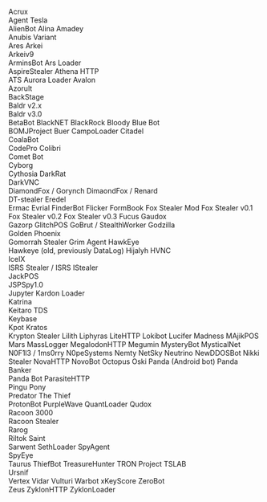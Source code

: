 Acrux  
Agent Tesla  
AlienBot
Alina 
Amadey  
Anubis Variant  
Ares
Arkei  
Arkeiv9  
ArminsBot
Ars Loader  
AspireStealer
Athena HTTP  
ATS
Aurora Loader
Avalon  
Azorult  
BackStage  
Baldr v2.x  
Baldr v3.0  
BetaBot
BlackNET
BlackRock
Bloody
Blue Bot  
BOMJProject
Buer
CampoLoader
Citadel  
CoalaBot  
CodePro
Colibri  
Comet Bot  
Cyborg  
Cythosia
DarkRat  
DarkVNC  
DiamondFox / Gorynch
DimaondFox / Renard  
DT-stealer
Eredel  
Ermac
Evrial
FinderBot
Flicker
FormBook
Fox Stealer Mod
Fox Stealer v0.1
Fox Stealer v0.2
Fox Stealer v0.3
Fucus
Gaudox  
Gazorp
GlitchPOS
GoBrut / StealthWorker
Godzilla  
Golden Phoenix  
Gomorrah Stealer
Grim Agent
HawkEye  
Hawkeye (old, previously DataLog)
Hijalyh
HVNC  
IceIX  
ISRS Stealer / ISRS
IStealer  
JackPOS  
JSPSpy1.0  
Jupyter
Kardon Loader  
Katrina  
Keitaro TDS  
Keybase  
Kpot 
Kratos  
Krypton Stealer
Lilith
Liphyras
LiteHTTP 
Lokibot 
Lucifer
Madness
MAjikPOS 
Mars
MassLogger
MegalodonHTTP 
Megumin 
MysteryBot 
MysticalNet 
N0F1l3 / 1ms0rry 
N0peSystems
Nemty 
NetSky 
Neutrino
NewDDOSBot
Nikki Stealer
NovaHTTP 
NovoBot 
Octopus
Oski 
Panda (Android bot)
Panda Banker  
Panda Bot
ParasiteHTTP  
Pingu
Pony  
Predator The Thief  
ProtonBot
PurpleWave
QuantLoader
Qudox  
Racoon 3000  
Racoon Stealer  
Rarog  
Riltok
Saint  
Sarwent
SethLoader
SpyAgent  
SpyEye  
Taurus
ThiefBot
TreasureHunter
TRON Project
TSLAB  
Ursnif  
Vertex
Vidar
Vulturi
Warbot
xKeyScore
ZeroBot  
Zeus
ZyklonHTTP
ZyklonLoader
